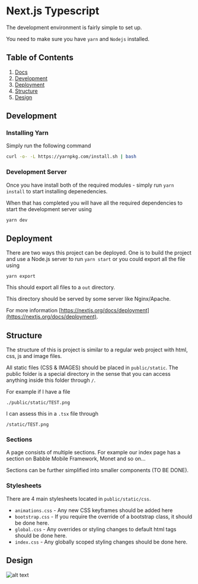 # Next.js Typescript

The development environment is fairly simple to set up.

You need to make sure you have `yarn` and `Nodejs` installed.

## Table of Contents

1. [Docs](docs/README.md)
2. [Development](#development)
3. [Deployment](#deployment)
4. [Structure](#structure)
5. [Design](#design)

## Development

### Installing Yarn

Simply run the following command

```bash
curl -o- -L https://yarnpkg.com/install.sh | bash
```

### Development Server

Once you have install both of the required modules - simply run `yarn install` to start installing depenedencies.

When that has completed you will have all the required dependencies to start the development server using

```bash
yarn dev
```

## Deployment

There are two ways this project can be deployed. One is to build the project and use a Node.js server to run `yarn start` or you could export all the file using

```console
yarn export
```

This should export all files to a `out` directory.

This directory should be served by some server like Nginx/Apache.

For more information [https://nextjs.org/docs/deployment](https://nextjs.org/docs/deployment).

## Structure

The structure of this is project is similar to a regular web project with html, css, js and image files.

All static files (CSS & IMAGES) should be placed in `public/static`. The public folder is a special directory in the sense that you can access anything inside this folder through `/`.

For example if I have a file

```console
./public/static/TEST.png
```

I can assess this in a `.tsx` file through

```console
/static/TEST.png
```

### Sections

A page consists of multiple sections. For example our index page has a section on Babble Mobile Framework, Monet and so on...

Sections can be further simplified into smaller components (TO BE DONE).

### Stylesheets

There are 4 main stylesheets located in `public/static/css`.

-   `animations.css` - Any new CSS keyframes should be added here
-   `bootstrap.css` - If you require the override of a bootstrap class, it should be done here.
-   `global.css` - Any overrides or styling changes to default html tags should be done here.
-   `index.css` - Any globally scoped styling changes should be done here.

## Design

![alt text](./assets/design.png 'Website Design')
